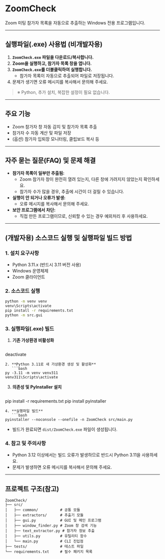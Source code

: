 # ZoomCheck

Zoom 미팅 참가자 목록을 자동으로 추출하는 Windows 전용 프로그램입니다.

---

## 실행파일(.exe) 사용법 (비개발자용)

1. **`ZoomCheck.exe` 파일을 다운로드/복사합니다.**
2. **Zoom을 실행하고, 참가자 목록 창을 엽니다.**
3. **`ZoomCheck.exe`를 더블클릭하여 실행합니다.**
   - 참가자 목록이 자동으로 추출되어 파일로 저장됩니다.
4. 문제가 생기면 오류 메시지를 복사해서 문의해 주세요.

> ※ Python, 추가 설치, 복잡한 설정이 필요 없습니다.

---

## 주요 기능
- Zoom 참가자 창 자동 감지 및 참가자 목록 추출
- 참가자 수 자동 계산 및 파일 저장
- (옵션) 참가자 입퇴장 모니터링, 클립보드 복사 등

---

## 자주 묻는 질문(FAQ) 및 문제 해결
- **참가자 목록이 일부만 추출됨:**
  - Zoom 참가자 창이 완전히 열려 있는지, 다른 창에 가려지지 않았는지 확인하세요.
  - 참가자 수가 많을 경우, 추출에 시간이 더 걸릴 수 있습니다.
- **실행이 안 되거나 오류가 발생:**
  - 오류 메시지를 복사해서 문의해 주세요.
- **보안 프로그램에서 차단:**
  - 직접 만든 프로그램이므로, 신뢰할 수 있는 경우 예외처리 후 사용하세요.

---

## (개발자용) 소스코드 실행 및 실행파일 빌드 방법

### 1. 설치 요구사항
- Python 3.11.x (반드시 3.11 버전 사용)
- Windows 운영체제
- Zoom 클라이언트

### 2. 소스코드 실행
```bash
python -m venv venv
venv\Scripts\activate
pip install -r requirements.txt
python -m src.gui
```

### 3. 실행파일(.exe) 빌드
1. **기존 가상환경 비활성화**
   ```bash
deactivate
```
2. **Python 3.11로 새 가상환경 생성 및 활성화**
   ```bash
py -3.11 -m venv venv311
venv311\Scripts\activate
```
3. **의존성 및 PyInstaller 설치**
   ```bash
pip install -r requirements.txt
pip install pyinstaller
```
4. **실행파일 빌드**
   ```bash
pyinstaller --noconsole --onefile -n ZoomCheck src/main.py
```
   - 빌드가 완료되면 `dist/ZoomCheck.exe` 파일이 생성됩니다.

### 4. 참고 및 주의사항
- Python 3.12 이상에서는 빌드 오류가 발생하므로 반드시 Python 3.11을 사용하세요.
- 문제가 발생하면 오류 메시지를 복사해서 문의해 주세요.

---

## 프로젝트 구조(참고)
```
ZoomCheck/
├── src/
│   ├── common/          # 공통 모듈
│   ├── extractors/      # 추출기 모듈
│   ├── gui.py           # GUI 및 메인 프로그램
│   ├── window_finder.py # Zoom 창 검색 기능
│   ├── text_extractor.py # 참가자 정보 추출
│   ├── utils.py         # 유틸리티 함수
│   └── main.py          # CLI 진입점
├── tests/               # 테스트 파일
└── requirements.txt     # 필수 패키지 목록
```